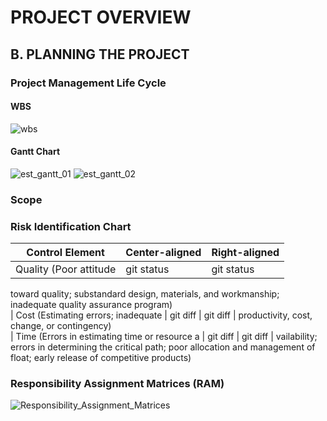 # PROJECT OVERVIEW

## B. PLANNING THE PROJECT

### Project Management Life Cycle
#### WBS
![wbs](Assets/wbs.png)

#### Gantt Chart

![est_gantt_01](Assets/est_gantt_01.png)
![est_gantt_02](Assets/est_gantt_02.png)

### Scope

### Risk Identification Chart

| Control Element                                 | Center-aligned | Right-aligned |
| ---                                             |     :---     |          :--- |
| Quality (Poor attitude                          | git status     | git status    |
  toward quality; substandard design,
  materials, and workmanship; 
  inadequate quality assurance program)  
| Cost (Estimating errors; inadequate             | git diff       | git diff      |
  productivity, cost, change, or contingency)     
| Time (Errors in estimating time or resource a   | git diff       | git diff      |
  vailability; errors in determining the critical 
  path; poor allocation and management of float; 
  early release of competitive products)

### Responsibility Assignment Matrices (RAM)
![Responsibility_Assignment_Matrices](https://user-images.githubusercontent.com/121591281/211421691-67c87b88-29a7-4191-a2b7-6b1c3fecb6ae.png)
